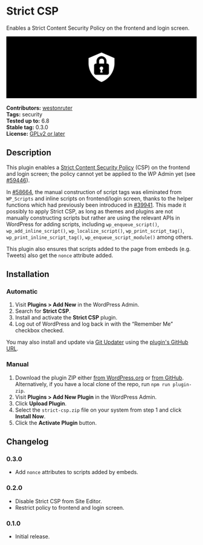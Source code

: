 # Strict CSP

Enables a Strict Content Security Policy on the frontend and login screen.

![Banner](.wordpress-org/banner.svg)

**Contributors:** [westonruter](https://profile.wordpress.org/westonruter)  
**Tags:**         security  
**Tested up to:** 6.8  
**Stable tag:**   0.3.0  
**License:**      [GPLv2 or later](https://www.gnu.org/licenses/old-licenses/gpl-2.0.html)

## Description

This plugin enables a [Strict Content Security Policy](https://web.dev/articles/strict-csp) (CSP) on the frontend and login screen; the policy cannot yet be applied to the WP Admin yet (see [#59446](https://core.trac.wordpress.org/ticket/59446)).

In [#58664](https://core.trac.wordpress.org/ticket/58664), the manual construction of script tags was eliminated from `WP_Scripts` and inline scripts on frontend/login screen, thanks to the helper functions which had previously been introduced in [#39941](https://core.trac.wordpress.org/ticket/39941). This made it possibly to apply Strict CSP, as long as themes and plugins are not manually constructing scripts but rather are using the relevant APIs in WordPress for adding scripts, including `wp_enqueue_script()`, `wp_add_inline_script()`, `wp_localize_script()`, `wp_print_script_tag()`, `wp_print_inline_script_tag()`, `wp_enqueue_script_module()` among others.

This plugin also ensures that scripts added to the page from embeds (e.g. Tweets) also get the `nonce` attribute added.

## Installation

### Automatic

1. Visit **Plugins > Add New** in the WordPress Admin.
2. Search for **Strict CSP**.
3. Install and activate the **Strict CSP** plugin.
4. Log out of WordPress and log back in with the “Remember Me” checkbox checked.

You may also install and update via [Git Updater](https://git-updater.com/) using the [plugin's GitHub URL](https://github.com/westonruter/strict-csp).

### Manual

1. Download the plugin ZIP either [from WordPress.org](https://downloads.wordpress.org/plugin/strict-csp.zip) or [from GitHub](https://github.com/westonruter/strict-csp/archive/refs/heads/main.zip). Alternatively, if you have a local clone of the repo, run `npm run plugin-zip`.
2. Visit **Plugins > Add New Plugin** in the WordPress Admin.
3. Click **Upload Plugin**.
4. Select the `strict-csp.zip` file on your system from step 1 and click **Install Now**.
5. Click the **Activate Plugin** button.

## Changelog

### 0.3.0

* Add `nonce` attributes to scripts added by embeds.

### 0.2.0

* Disable Strict CSP from Site Editor.
* Restrict policy to frontend and login screen.

### 0.1.0

* Initial release.
